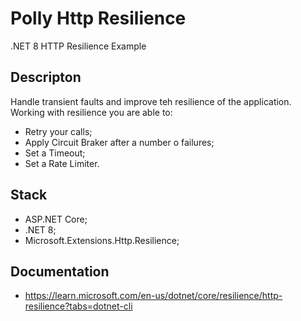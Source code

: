 # Polly Http Resilience
.NET 8 HTTP Resilience Example

## Descripton
Handle transient faults and improve teh resilience of the application. Working with resilience you are able to:
* Retry your calls;
* Apply Circuit Braker after a number o failures;
* Set a Timeout;
* Set a Rate Limiter.

## Stack
* ASP.NET Core;
* .NET 8;
* Microsoft.Extensions.Http.Resilience;

## Documentation
* https://learn.microsoft.com/en-us/dotnet/core/resilience/http-resilience?tabs=dotnet-cli
